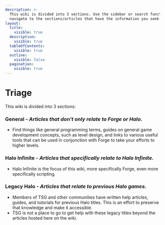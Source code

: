 ```yaml
---
description: >-
  This wiki is divided into 3 sections. Use the sidebar or search function to
  navigate to the sections/articles that have the information you seek.
layout:
  title:
    visible: true
  description:
    visible: true
  tableOfContents:
    visible: true
  outline:
    visible: false
  pagination:
    visible: true
---
```


# Triage

This wiki is divided into 3 sections:

### **General** - _Articles that don't only relate to Forge or Halo._

* Find things like general programming terms, guides on general game development concepts, such as level design, and links to various useful tools that can be used in conjunction with Forge to take your efforts to higher levels.

### **Halo Infinite** - _Articles that specifically relate to Halo Infinite._

* Halo Infinite is the focus of this wiki, more specifically Forge, even more specifically scripting.

### **Legacy Halo** - _Articles that relate to previous Halo games._&#x20;

* Members of TSG and other communities have written help articles, guides, and tutorials for previous Halo titles. This is an effort to preserve that knowledge and make it accessible.
* TSG is not a place to go to get help with these legacy titles beyond the articles hosted here on the wiki.
